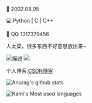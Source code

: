 🎂 2002.08.05

💻 Python | C | C++

💬 QQ 1317379456

人太菜，很多东西不好意思放出来~

![描述](https://komarev.com/ghpvc/?username=xiaokamikami&color=green) [![](https://img.shields.io/badge/dynamic/json?color=000000&label=CSDN&query=%24.data.totalSubs&suffix=%20followers&url=https%3A%2F%2Fapi.spencerwoo.com%2Fsubstats%2F%3Fsource%3Dgithub%26queryKey%3DWonz5130)](https://blog.csdn.net/qq_39536828?spm=1001.2101.3001.5343)

个人博客:[CSDN博客](https://blog.csdn.net/qq_39536828)


![Anurag's github stats](https://github-readme-stats.vercel.app/api?username=xiaokamikami&theme=tokyonight&show_icons=true&count_private=true )


![Kami's Most used languages](https://github-readme-stats.vercel.app/api/top-langs?username=xiaokamikami&show_icons=true&count_private=true&theme=gotham)






<!--
**xiaokamikami/xiaokamikami** is a ✨ _special_ ✨ repository because its `README.md` (this file) appears on your GitHub profile.

Here are some ideas to get you started:

- 🔭 I’m currently working on ...
- 🌱 I’m currently learning ...
- 👯 I’m looking to collaborate on ...
- 🤔 I’m looking for help with ...
- 💬 Ask me about ...
- 📫 How to reach me: ...
- 😄 Pronouns: ...
- ⚡ Fun fact: ...
-->
